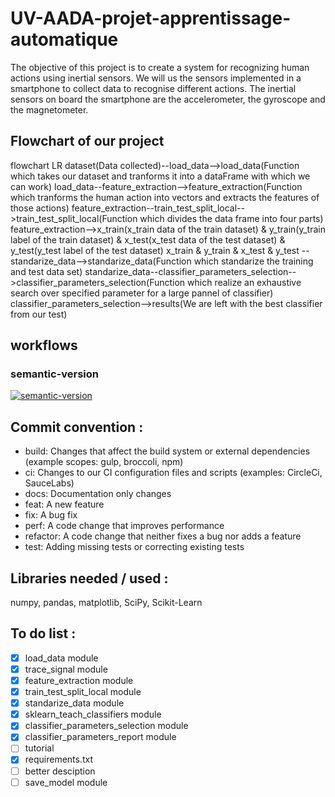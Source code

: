 # UV-AADA-projet-apprentissage-automatique
The objective of this project is to create a system for recognizing human actions using inertial sensors. We will us the sensors implemented in a smartphone to collect data to recognise different actions. The inertial sensors on board the smartphone are the accelerometer, the gyroscope and the magnetometer.

## Flowchart of our project

flowchart LR
    dataset(Data collected)--load_data-->load_data(Function which takes our dataset and tranforms it into a dataFrame with which we can work)
    load_data--feature_extraction-->feature_extraction(Function which tranforms the human action into vectors and extracts the features of those actions)
    feature_extraction--train_test_split_local-->train_test_split_local(Function which divides the data frame into four parts)
    feature_extraction-->x_train(x_train data of the train dataset) & y_train(y_train label of the train dataset) & x_test(x_test data of the test dataset) & y_test(y_test label of the test dataset)
    x_train & y_train & x_test & y_test --standarize_data-->standarize_data(Function which standarize the training and test data set)
    standarize_data--classifier_parameters_selection-->classifier_parameters_selection(Function which realize an exhaustive search over specified parameter for a large pannel of classifier)
    classifier_parameters_selection-->results(We are left with the best classifier from our test)



## workflows

### semantic-version

[![semantic-version](https://img.shields.io/github/workflow/status/LazyKeru/UV-AADA-projet-apprentissage-automatique/Semantic-version?style=plastic)](https://github.com/LazyKeru/UV-AADA-projet-apprentissage-automatique/actions/workflows/semantic-versioning.yml)

## Commit convention :
- build: Changes that affect the build system or external dependencies (example scopes: gulp, broccoli, npm)
- ci: Changes to our CI configuration files and scripts (examples: CircleCi, SauceLabs)
- docs: Documentation only changes
- feat: A new feature
- fix: A bug fix
- perf: A code change that improves performance
- refactor: A code change that neither fixes a bug nor adds a feature
- test: Adding missing tests or correcting existing tests

## Libraries needed / used :

numpy, pandas, matplotlib, SciPy, Scikit-Learn

## To do list :

- [X] load_data module
- [X] trace_signal module
- [X] feature_extraction module
- [X] train_test_split_local module
- [X] standarize_data module
- [x] sklearn_teach_classifiers module
- [x] classifier_parameters_selection module
- [x] classifier_parameters_report module
- [ ] tutorial
- [x] requirements.txt
- [ ] better desciption
- [ ] save_model module
